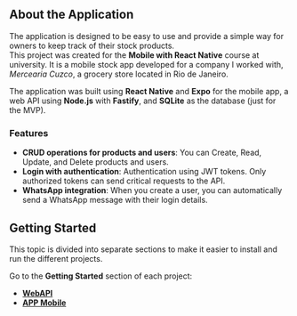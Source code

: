 ## About the Application

The application is designed to be easy to use and provide a simple way for owners to keep track of their stock products.  
This project was created for the **Mobile with React Native** course at university. It is a mobile stock app developed for a company I worked with, *Mercearia Cuzco*, a grocery store located in Rio de Janeiro.

The application was built using **React Native** and **Expo** for the mobile app, a web API using **Node.js** with **Fastify**, and **SQLite** as the database (just for the MVP).

### Features

- **CRUD operations for products and users**: You can Create, Read, Update, and Delete products and users.
- **Login with authentication**: Authentication using JWT tokens. Only authorized tokens can send critical requests to the API.
- **WhatsApp integration**: When you create a user, you can automatically send a WhatsApp message with their login details.

## Getting Started

This topic is divided into separate sections to make it easier to install and run the different projects.

Go to the **Getting Started** section of each project:
- [**WebAPI**](backend/README.md##getting-started)
- [**APP Mobile**](mc-stockapp/README.md)

